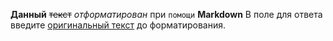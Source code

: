 **Данный** ~~текст~~ _отформатирован_ при ` помощи ` **Markdown** В поле для ответа введите [оригинальный текст](https://site.lol/this/link/does/not/exists) до форматирования.

